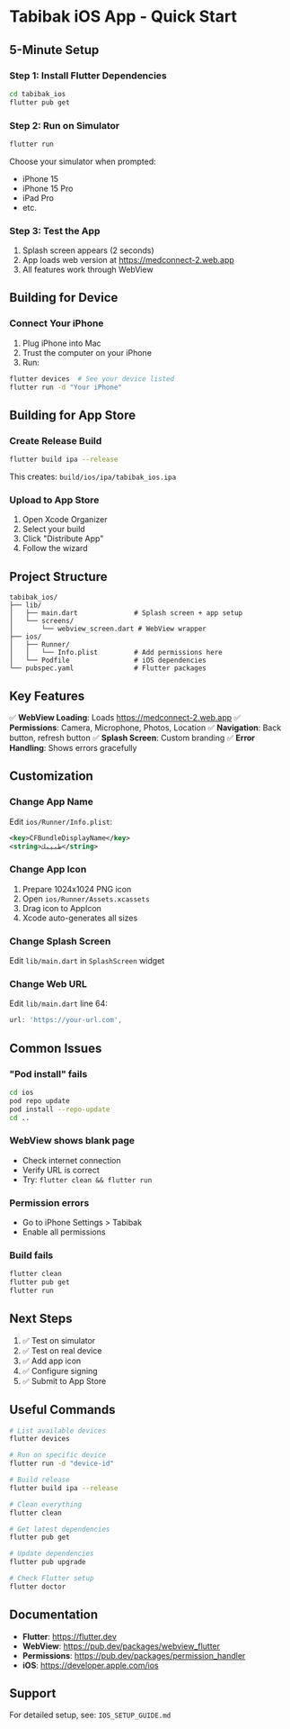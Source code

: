# Tabibak iOS App - Quick Start

## 5-Minute Setup

### Step 1: Install Flutter Dependencies
```bash
cd tabibak_ios
flutter pub get
```

### Step 2: Run on Simulator
```bash
flutter run
```

Choose your simulator when prompted:
- iPhone 15
- iPhone 15 Pro
- iPad Pro
- etc.

### Step 3: Test the App
1. Splash screen appears (2 seconds)
2. App loads web version at https://medconnect-2.web.app
3. All features work through WebView

## Building for Device

### Connect Your iPhone
1. Plug iPhone into Mac
2. Trust the computer on your iPhone
3. Run:
```bash
flutter devices  # See your device listed
flutter run -d "Your iPhone"
```

## Building for App Store

### Create Release Build
```bash
flutter build ipa --release
```

This creates: `build/ios/ipa/tabibak_ios.ipa`

### Upload to App Store
1. Open Xcode Organizer
2. Select your build
3. Click "Distribute App"
4. Follow the wizard

## Project Structure

```
tabibak_ios/
├── lib/
│   ├── main.dart              # Splash screen + app setup
│   └── screens/
│       └── webview_screen.dart # WebView wrapper
├── ios/
│   ├── Runner/
│   │   └── Info.plist         # Add permissions here
│   └── Podfile                # iOS dependencies
└── pubspec.yaml               # Flutter packages
```

## Key Features

✅ **WebView Loading**: Loads https://medconnect-2.web.app
✅ **Permissions**: Camera, Microphone, Photos, Location
✅ **Navigation**: Back button, refresh button
✅ **Splash Screen**: Custom branding
✅ **Error Handling**: Shows errors gracefully

## Customization

### Change App Name
Edit `ios/Runner/Info.plist`:
```xml
<key>CFBundleDisplayName</key>
<string>طبيبك</string>
```

### Change App Icon
1. Prepare 1024x1024 PNG icon
2. Open `ios/Runner/Assets.xcassets`
3. Drag icon to AppIcon
4. Xcode auto-generates all sizes

### Change Splash Screen
Edit `lib/main.dart` in `SplashScreen` widget

### Change Web URL
Edit `lib/main.dart` line 64:
```dart
url: 'https://your-url.com',
```

## Common Issues

### "Pod install" fails
```bash
cd ios
pod repo update
pod install --repo-update
cd ..
```

### WebView shows blank page
- Check internet connection
- Verify URL is correct
- Try: `flutter clean && flutter run`

### Permission errors
- Go to iPhone Settings > Tabibak
- Enable all permissions

### Build fails
```bash
flutter clean
flutter pub get
flutter run
```

## Next Steps

1. ✅ Test on simulator
2. ✅ Test on real device
3. ✅ Add app icon
4. ✅ Configure signing
5. ✅ Submit to App Store

## Useful Commands

```bash
# List available devices
flutter devices

# Run on specific device
flutter run -d "device-id"

# Build release
flutter build ipa --release

# Clean everything
flutter clean

# Get latest dependencies
flutter pub get

# Update dependencies
flutter pub upgrade

# Check Flutter setup
flutter doctor
```

## Documentation

- **Flutter**: https://flutter.dev
- **WebView**: https://pub.dev/packages/webview_flutter
- **Permissions**: https://pub.dev/packages/permission_handler
- **iOS**: https://developer.apple.com/ios

## Support

For detailed setup, see: `IOS_SETUP_GUIDE.md`

